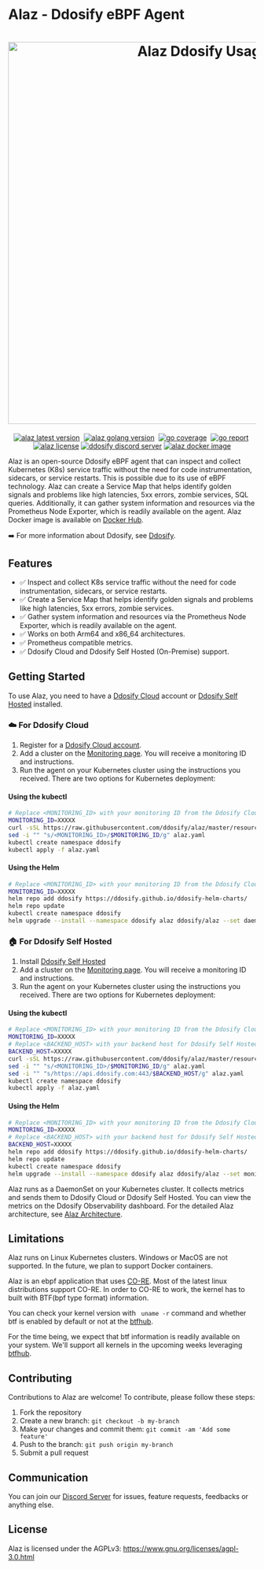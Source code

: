 # Alaz - Ddosify eBPF Agent

<h1 align="center">
    <img src="https://imagedelivery.net/jnIqn6NB1gbMLXIvlYKo5A/172d2843-4868-40e9-1bb0-1176d477d600/public" alt="Alaz Ddosify Usage" width="777px" /><br />
</h1>
<p align="center">
    <a href="https://github.com/ddosify/alaz/releases" target="_blank"><img src="https://img.shields.io/github/v/release/ddosify/alaz?style=for-the-badge&logo=github&color=orange" alt="alaz latest version" /></a>&nbsp;
    <a href="https://pkg.go.dev/go.ddosify.com/ddosify" target="_blank"><img src="https://img.shields.io/github/go-mod/go-version/ddosify/alaz?style=for-the-badge&logo=go" alt="alaz golang version" /></a>&nbsp;
    <a href="https://app.codecov.io/gh/ddosify/alaz" target="_blank"><img src="https://img.shields.io/codecov/c/github/ddosify/alaz?style=for-the-badge&logo=codecov" alt="go coverage" /></a>&nbsp;
    <a href="https://goreportcard.com/report/github.com/ddosify/alaz" target="_blank"><img src="https://goreportcard.com/badge/github.com/ddosify/alaz?style=for-the-badge&logo=go" alt="go report" /></a>&nbsp;
    <a href="https://github.com/ddosify/alaz/blob/master/LICENSE" target="_blank"><img src="https://img.shields.io/badge/LICENSE-AGPL--3.0-orange?style=for-the-badge&logo=none" alt="alaz license" /></a>
    <a href="https://discord.gg/9KdnrSUZQg" target="_blank"><img src="https://img.shields.io/discord/898523141788287017?style=for-the-badge&logo=discord&label=DISCORD" alt="ddosify discord server" /></a>
    <a href="https://hub.docker.com/r/ddosify/alaz" target="_blank"><img src="https://img.shields.io/docker/v/ddosify/alaz?style=for-the-badge&logo=docker&label=docker&sort=semver" alt="alaz docker image" /></a>
</p>


Alaz is an open-source Ddosify eBPF agent that can inspect and collect Kubernetes (K8s) service traffic without the need for code instrumentation, sidecars, or service restarts. This is possible due to its use of eBPF technology. Alaz can create a Service Map that helps identify golden signals and problems like high latencies, 5xx errors, zombie services, SQL queries. Additionally, it can gather system information and resources via the Prometheus Node Exporter, which is readily available on the agent. Alaz Docker image is available on [Docker Hub](https://hub.docker.com/r/ddosify/alaz).

➡️ For more information about Ddosify, see [Ddosify](https://github.com/ddosify/ddosify).

## Features

- ✅ Inspect and collect K8s service traffic without the need for code instrumentation, sidecars, or service restarts.
- ✅ Create a Service Map that helps identify golden signals and problems like high latencies, 5xx errors, zombie services.
- ✅ Gather system information and resources via the Prometheus Node Exporter, which is readily available on the agent.
- ✅ Works on both Arm64 and x86_64 architectures.
- ✅ Prometheus compatible metrics.
- ✅ Ddosify Cloud and Ddosify Self Hosted (On-Premise) support.

## Getting Started

To use Alaz, you need to have a [Ddosify Cloud](https://app.ddosify.com/register) account or [Ddosify Self Hosted](https://github.com/ddosify/ddosify/tree/master/selfhosted) installed. 

### ☁️ For Ddosify Cloud

1. Register for a [Ddosify Cloud account](https://app.ddosify.com/register).
2. Add a cluster on the [Monitoring page](https://app.ddosify.com/monitoring). You will receive a monitoring ID and instructions.
3. Run the agent on your Kubernetes cluster using the instructions you received. There are two options for Kubernetes deployment: 

#### Using the kubectl

```bash
# Replace <MONITORING_ID> with your monitoring ID from the Ddosify Cloud. Change XXXXX with your monitoring ID.
MONITORING_ID=XXXXX
curl -sSL https://raw.githubusercontent.com/ddosify/alaz/master/resources/alaz.yaml
sed -i "" "s/<MONITORING_ID>/$MONITORING_ID/g" alaz.yaml
kubectl create namespace ddosify
kubectl apply -f alaz.yaml
```

#### Using the Helm

```bash
# Replace <MONITORING_ID> with your monitoring ID from the Ddosify Cloud. Change XXXXX with your monitoring ID.
MONITORING_ID=XXXXX
helm repo add ddosify https://ddosify.github.io/ddosify-helm-charts/
helm repo update
kubectl create namespace ddosify
helm upgrade --install --namespace ddosify alaz ddosify/alaz --set daemonSet.container.env.MONITORING_ID=$MONITORING_ID
```

### 🏠 For Ddosify Self Hosted

1. Install [Ddosify Self Hosted](https://github.com/ddosify/ddosify/tree/master/selfhosted)
2. Add a cluster on the [Monitoring page](http://localhost:8014/monitoring). You will receive a monitoring ID and instructions.
2. Run the agent on your Kubernetes cluster using the instructions you received. There are two options for Kubernetes deployment:


#### Using the kubectl

```bash
# Replace <MONITORING_ID> with your monitoring ID from the Ddosify Cloud. Change XXXXX with your monitoring ID.
MONITORING_ID=XXXXX
# Replace <BACKEND_HOST> with your backend host for Ddosify Self Hosted. Change XXXXX with your backend host.
BACKEND_HOST=XXXXX
curl -sSL https://raw.githubusercontent.com/ddosify/alaz/master/resources/alaz.yaml
sed -i "" "s/<MONITORING_ID>/$MONITORING_ID/g" alaz.yaml
sed -i "" "s/https://api.ddosify.com:443/$BACKEND_HOST/g" alaz.yaml
kubectl create namespace ddosify
kubectl apply -f alaz.yaml
```

#### Using the Helm

```bash
# Replace <MONITORING_ID> with your monitoring ID from the Ddosify Cloud. Change XXXXX with your monitoring ID.
MONITORING_ID=XXXXX
# Replace <BACKEND_HOST> with your backend host for Ddosify Self Hosted. Change XXXXX with your backend host. Backend host should be accessible from the Kubernetes cluster.
BACKEND_HOST=XXXXX
helm repo add ddosify https://ddosify.github.io/ddosify-helm-charts/
helm repo update
kubectl create namespace ddosify
helm upgrade --install --namespace ddosify alaz ddosify/alaz --set monitoringID=$MONITORING_ID --set backendHost=$BACKEND_HOST
```

Alaz runs as a DaemonSet on your Kubernetes cluster. It collects metrics and sends them to Ddosify Cloud or Ddosify Self Hosted. You can view the metrics on the Ddosify Observability dashboard. For the detailed Alaz architecture, see [Alaz Architecture](./Alaz-Architecture.md).

## Limitations

Alaz runs on Linux Kubernetes clusters. Windows or MacOS are not supported.
In the future, we plan to support Docker containers.

Alaz is an ebpf application that uses [CO-RE](https://github.com/libbpf/libbpf#bpf-co-re-compile-once--run-everywhere).
Most of the latest linux distributions support CO-RE. In order to CO-RE to work, the kernel has to built with BTF(bpf type format) information.

You can check your kernel version with ``` uname -r``` 
command and whether btf is enabled by default or not at the  [btfhub](https://github.com/aquasecurity/btfhub/blob/main/docs/supported-distros.md).

For the time being, we expect that btf information is readily available on your system. We'll support all kernels in the upcoming weeks leveraging [btfhub](https://github.com/aquasecurity/btfhub).

## Contributing

Contributions to Alaz are welcome! To contribute, please follow these steps:

1. Fork the repository
2. Create a new branch: `git checkout -b my-branch`
3. Make your changes and commit them: `git commit -am 'Add some feature'`
4. Push to the branch: `git push origin my-branch`
5. Submit a pull request

## Communication

You can join our [Discord Server](https://discord.gg/9KdnrSUZQg) for issues, feature requests, feedbacks or anything else. 

## License

Alaz is licensed under the AGPLv3: https://www.gnu.org/licenses/agpl-3.0.html
